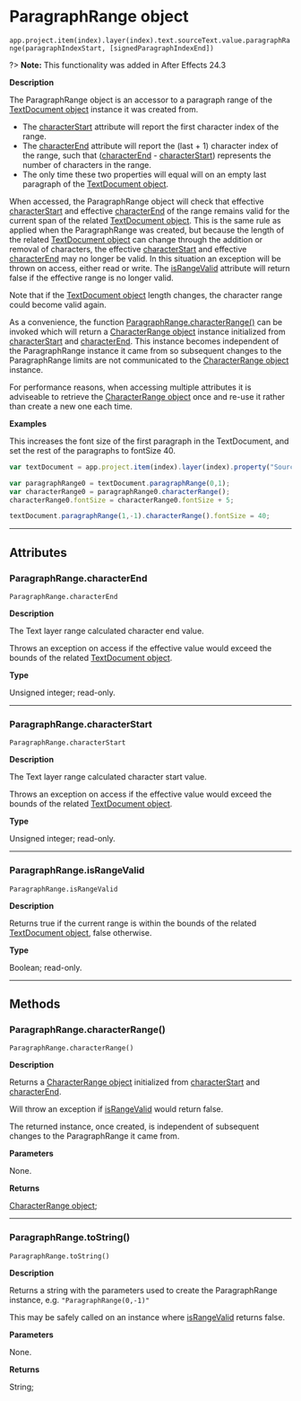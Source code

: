 # ParagraphRange object

`app.project.item(index).layer(index).text.sourceText.value.paragraphRange(paragraphIndexStart, [signedParagraphIndexEnd])`
<br/>

?> **Note:** This functionality was added in After Effects 24.3

**Description**

The ParagraphRange object is an accessor to a paragraph range of the [TextDocument object](textdocument.md#textdocument) instance it was created from.

- The [characterStart](#paragraphrangecharacterstart) attribute will report the first character index of the range.
- The [characterEnd](#paragraphrangecharacterend) attribute will report the (last + 1) character index of the range, such that ([characterEnd](#paragraphrangecharacterend) - [characterStart](#paragraphrangecharacterstart)) represents the number of characters in the range.
- The only time these two properties will equal will on an empty last paragraph of the [TextDocument object](textdocument.md#textdocument).

When accessed, the ParagraphRange object will check that effective [characterStart](#paragraphrangecharacterstart) and effective [characterEnd](#paragraphrangecharacterend) of the range remains valid for the current span of the related [TextDocument object](textdocument.md#textdocument). This is the same rule as applied when the ParagraphRange was created, but because the length of the related [TextDocument object](textdocument.md#textdocument) can change through the addition or removal of characters, the effective [characterStart](#paragraphrangecharacterstart) and effective [characterEnd](#paragraphrangecharacterend) may no longer be valid. In this situation an exception will be thrown on access, either read or write. The [isRangeValid](#paragraphrangeisrangevalid) attribute will return false if the effective range is no longer valid.

Note that if the [TextDocument object](textdocument.md#textdocument) length changes, the character range could become valid again.

As a convenience, the function [ParagraphRange.characterRange()](#paragraphrangecharacterrange) can be invoked which will return a [CharacterRange object](characterrange.md#characterrange) instance initialized from [characterStart](#paragraphrangecharacterstart) and [characterEnd](#paragraphrangecharacterend).
This instance becomes independent of the ParagraphRange instance it came from so subsequent changes to the ParagraphRange limits are not communicated to the [CharacterRange object](characterrange.md#characterrange) instance.

For performance reasons, when accessing multiple attributes it is adviseable to retrieve the [CharacterRange object](characterrange.md#characterrange) once and re-use it rather than create a new one each time.

**Examples**

This increases the font size of the first paragraph in the TextDocument, and set the rest of the paragraphs to fontSize 40.

```javascript
var textDocument = app.project.item(index).layer(index).property("Source Text").value;

var paragraphRange0 = textDocument.paragraphRange(0,1);
var characterRange0 = paragraphRange0.characterRange();
characterRange0.fontSize = characterRange0.fontSize + 5;

textDocument.paragraphRange(1,-1).characterRange().fontSize = 40;
```

---

## Attributes

### ParagraphRange.characterEnd

`ParagraphRange.characterEnd`

**Description**

The Text layer range calculated character end value.

Throws an exception on access if the effective value would exceed the bounds of the related [TextDocument object](textdocument.md#textdocument).

**Type**

Unsigned integer; read-only.

---

### ParagraphRange.characterStart

`ParagraphRange.characterStart`

**Description**

The Text layer range calculated character start value.

Throws an exception on access if the effective value would exceed the bounds of the related [TextDocument object](textdocument.md#textdocument).

**Type**

Unsigned integer; read-only.

---

### ParagraphRange.isRangeValid

`ParagraphRange.isRangeValid`

**Description**

Returns true if the current range is within the bounds of the related [TextDocument object](textdocument.md#textdocument), false otherwise.

**Type**

Boolean; read-only.

---

## Methods

### ParagraphRange.characterRange()

`ParagraphRange.characterRange()`

**Description**

Returns a [CharacterRange object](characterrange.md#characterrange) initialized from [characterStart](#paragraphrangecharacterstart) and [characterEnd](#paragraphrangecharacterend).

Will throw an exception if [isRangeValid](#paragraphrangeisrangevalid) would return false.

The returned instance, once created, is independent of subsequent changes to the ParagraphRange it came from.

**Parameters**

None.

**Returns**

[CharacterRange object](characterrange.md#characterrange);

---

### ParagraphRange.toString()

`ParagraphRange.toString()`

**Description**

Returns a string with the parameters used to create the ParagraphRange instance, e.g. `"ParagraphRange(0,-1)"`

This may be safely called on an instance where [isRangeValid](#paragraphrangeisrangevalid) returns false.

**Parameters**

None.

**Returns**

String;
